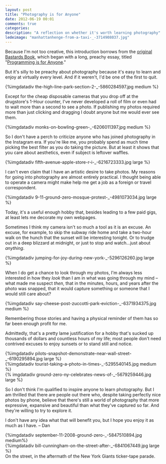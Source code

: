 ```yaml
---
layout: post
title: "Photography is for Anyone"
date: 2012-06-19 00:01
comments: true
categories: 
description: "A reflection on whether it's worth learning photography"
ledeimage: "manhattanhenge-from-a-taxi-_-3714908037.jpg" 
---
```


Because I'm not too creative, this introduction borrows from the [original Bastards Book](http://ruby.bastardsbook.com), which began with a long, preachy essay, titled "[Programming is for Anyone](http://ruby.bastardsbook.com/about/)."


But it's silly to be preachy about photography because it's easy to learn and enjoy at virtually every level. And if it weren't, I'd be one of the first to quit. 


<div class="medium imgwrap feature">
{%imgdatadiv the-high-line-park-section-2-_-5860284597.jpg medium %}
</div>


Except for the cheap disposable cameras that you drop off at the drugstore's 1-Hour counter, I've never developed a roll of film or even had to wait more than a second to see a photo. If publishing my photos required more than just clicking and dragging I doubt anyone but me would ever see them. 

<div class="medium imgwrap feature">
{%imgdatadiv monks-on-bowling-green-_-6206011397.jpg medium %}
</div>

So I don't have a perch to criticize anyone who has joined photography in the Instagram era. If you're like me, you probably spend as much time picking the best filter as you do taking the picture. But at least it shows that you care about aesthetics, even if subject is leftover waffles. 

<div class="wide imgwrap feature">
{%imgdatadiv fifth-avenue-apple-store-r-i-_-6216723333.jpg large %}
</div>




I can't even claim that I have an artistic desire to take photos. My reasons for going into photography are almost entirely practical. I thought being able to operate a camera might make help me get a job as a foreign or travel correspondent. 

<div class="wide imgwrap feature">
{%imgdatadiv 9-11-ground-zero-mosque-protest-_-4981073034.jpg large %}
</div>


Today, it's a useful enough hobby that, besides leading to a few paid gigs, at least lets me decorate my own webpages.

Sometimes I think my camera isn't so much a tool as it is an excuse. An excuse, for example, to skip the subway ride home and take a two-hour walk on the hunch that the sunset will be interesting tonight. Or to trudge out in a deep blizzard at midnight, or just to stop and watch...just about *anything*.

<div class="wide imgwrap feature">
{%imgdatadiv jumping-for-joy-during-new-york-_-5296126260.jpg large %}
</div>


When I do get a chance to look through my photos, I'm always less interested in how they *look* than I am in what was going through my mind &ndash; what made me suspect *then*, that in the minutes, hours, and years after the photo was snapped, that it would capture something or someone that I would still care about? 

<div class="medium imgwrap feature">
{%imgdatadiv say-cheese-post-zuccotti-park-eviction-_-6371934375.jpg medium %}
</div>


Remembering those stories and having a physical reminder of them has so far been enough profit for me.



Admittedly, that's a pretty lame justification for a hobby that's sucked up thousands of dollars and countless hours of my life; most people don't need contrived excuses to enjoy sunsets or to stand still and notice. 

<div class="wide imgwrap feature">
{%imgdatadiv pilots-snapshot-demonstrate-near-wall-street-_-6190295894.jpg large %}
</div>


<div class="medium imgwrap feature">
{%imgdatadiv tourist-taking-a-photo-in-times-_-5295540145.jpg medium %}
</div>


<div class="wide imgwrap feature">
{% imgdatadiv ground-zero-ny-celebrates-news-of-_-5679259446.jpg large %}
</div>


So I don't think I'm qualified to inspire anyone to learn photography. But I am thrilled that there are people out there who, despite taking perfectly nice photos by phone, believe that there's still a world of photography that more expressive, expansive and beautiful than what they've captured so far. And they're willing to try to explore it.

I don't have any idea what that will benefit you, but I hope you enjoy it as much as I have.
 &ndash; Dan





<div class="medium imgwrap feature">
{%imgdatadiv september-11-2008-ground-zero-_-5847510894.jpg medium%}
</div>


<div class="imgwrap wide feature">
{%imgdatadiv bill-cunningham-on-the-street-after-_-6841067449.jpg large %}
	<div class="caption">
		On the street, in the aftermath of the New York Giants ticker-tape parade.
	</div>
</div>



